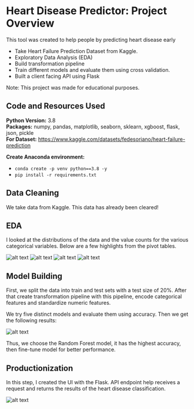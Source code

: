 # Heart Disease Predictor: Project Overview  
This tool was created to help people by predicting heart disease early
* Take Heart Failure Prediction Dataset from Kaggle.
* Exploratory Data Analysis (EDA)
* Build transformation pipeline
* Train different models and evaluate them using cross validation.
* Built a client facing API using Flask 

Note: This project was made for educational purposes.

## Code and Resources Used 
**Python Version:** 3.8  
**Packages:** numpy, pandas, matplotlib, seaborn, sklearn, xgboost, flask, json, pickle  
**For Dataset:** https://www.kaggle.com/datasets/fedesoriano/heart-failure-prediction 

**Create Anaconda environment:** 
- ```conda create -p venv python==3.8 -y```  
- ```pip install -r requirements.txt```
  

## Data Cleaning
We take data from Kaggle. This data has already been cleared!

## EDA
I looked at the distributions of the data and the value counts for the various categorical variables. Below are a few highlights from the pivot tables. 

![alt text](https://github.com/polaternez/predicting_heart_disease/blob/master/reports/figures/HeartDisease_counts.jpg "Heart Disease Counts")
![alt text](https://github.com/polaternez/predicting_heart_disease/blob/master/reports/figures/Sex.jpg "Heart Disease by Sex")
![alt text](https://github.com/polaternez/predicting_heart_disease/blob/master/reports/figures/age.jpg "Heart Disease by Age")
![alt text](https://github.com/polaternez/predicting_heart_disease/blob/master/reports/figures/correlation.jpg "Correlation")

## Model Building 

First, we split the data into train and test sets with a test size of 20%. After that create transformation pipeline with this pipeline, encode categorical features 
and standardize numeric features.   

We try five distinct models and evaluate them using accuracy. Then we get the following results:

![alt text](https://github.com/polaternez/predicting_heart_disease/blob/master/reports/figures/model_performance.png "Model Performances")

Thus, we choose the Random Forest model, it has the highest accuracy, then fine-tune model for better performance.

## Productionization 
In this step, I created the UI with the Flask. API endpoint help receives a request and returns the results of the heart disease classification.

![alt text](https://github.com/polaternez/predicting_heart_disease/blob/master/reports/figures/heart_disease_api.png "Predict Heart Disease")



